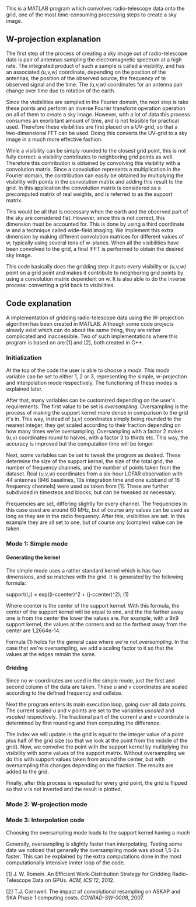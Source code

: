 This is a MATLAB program which convolves radio-telescope data onto the grid, one of the most time-consuming processing steps to create a sky image. 

## W-projection explanation

The first step of the process of creating a sky image out of radio-telescope data is pair of antennas sampling the electromagnetic spectrum at a high rate. The integrated product of such a sample is called a visibility, and has an associated *(u,v,w)* coordinate, depending on the position of the antennas, the position of the observed source, the frequency of te observed signal and the time. The *(u,v,w)* coordinates for an antenna pair change over time due to rotation of the earth.

Since the visibilities are sampled in the Fourier domain, the next step is take these points and perform an inverse Fourier transform operation operation on all of them to create a sky image. However, with a lot of data this process consumes an exorbitant amount of time, and is not feasible for practical used. Therefore these visibilities are first placed on a UV-grid, so that a two-dimensional FFT can be used. Doing this converts the UV-grid to a sky image in a much more effective fashion. 

While a visibility can be simply rounded to the closest grid point, this is not fully correct: a visibility contributes to neighboring grid points as well. Therefore this contribution is obtained by convolving this visibility with a convolution matrix. Since a convolution represents a multiplication in the Fourier domain, the contribution can easily be obtained by multiplying the visibility with points in the convolution matrix and adding this result to the grid. In this application the convolution matrix is considered as a precomputed matrix of real weights, and is referred to as the support matrix.

This would be all that is necessary when the earth and the observed part of the sky are considered flat. However, since this is not correct, this dimension must be accounted for. This is done by using a third coordinate w and a technique called wide-field imaging. We implement this extra dimension by making different convolution matrices for different values of w,  typically using several tens of w-planes. When all the visibilities have been convolved to the grid, a final IFFT is performed to obtain the desired sky image.

This code basically does the gridding step: it puts every visibility or *(u,v,w)* point on a grid point and makes it contribute to neighboring grid points by using a convolution matrix dependent on w. It is also able to do the inverse process: converting a grid back to visibilities.

## Code explanation

A implementation of gridding radio-telescope data using the W-projection algorithm has been created in MATLAB. Although some code projects already exist which can do about the same thing, they are rather complicated and inaccessible. Two of such implementations where this program is based on are [1] and [2], both created in C++. 

### Initialization
At the top of the code the user is able to choose a *mode*. This *mode* variable can be set to either 1, 2 or 3, representing the simple, w-projection and interpolation mode respectively. The functioning of these modes is explained later.

After that, many variables can be customized depending on the user's requirements. The first value to be set is *oversampling*. Oversampling is the process of making the support kernel more dense in comparison to the grid it's in. This way, instead of (u,v) coordinates simply being rounded to the nearest integer, they get scaled according to their fraction depending on how many times we're oversampling. Oversampling with a factor 2 makes (u,v) coordinates round to halves, with a factor 3 to thirds etc. This way, the accuracy is improved but the computation time will be longer.

Next, some variables can be set to tweak the program as desired. These determine the size of the support kernel, the size of the total grid, the number of frequency channels, and the number of points taken from the dataset. Real (*u,v,w*) coordinates from a six-hour LOFAR observation with 44 antennas (946 baselines, 10s integration time and one subband of 16 frequency channels) were used as taken from [1]. These are further subdivided in timesteps and blocks, but can be tweaked as necessary. 

Frequencies are set, differing slightly for every channel. The frequencies in this case used are around 60 MHz, but of course any values can be used as long as they are in the radio frequency. After this, visibilities are set. In this example they are all set to one, but of course any (complex) value can be taken.

### Mode 1: Simple mode
#### Generating the kernel
The simple mode uses a rather standard kernel which is has two dimensions, and so matches with the grid. It is generated by the following formula:

support(i,j) = exp((i-ccenter)^2 + (j-ccenter)^2); (1)

Where ccenter is the center of the support kernel. With this formula, the center of the support kernel will be equal to one, and the the farther away one is from the center the lower the values are. For example, with a 9x9 support kernel, the values at the corners and so the farthest away from the center are 1,2664e-14. 

Formula (1) holds for the general case where we're not *oversampling*. In the case that we're oversampling, we add a scaling factor to it so that the values at the edges remain the same.

#### Gridding
Since no w-coordinates are used in the simple mode, just the first and second column of the data are taken. These *u* and *v* coordinates are scaled according to the defined frequency and cellsize. 

Next the program enters its main execution loop, going over all data points. The current scaled _u_ and _v_ points are set to the variables _uscaled_ and _vscaled_ respectively. The fractional part of the current _u_ and _v_ coordinate is determined by first rounding and then computing the difference.

The index we will update in the grid is equal to the integer value of a point plus half of the grid size (so that we look at the point from the middle of the grid). Now, we convolve the point with the support kernel by multiplying the visibility with some values of the support matrix. Without oversampling we do this with support values taken from around the center, but with oversampling this changes depending on the fraction. The results are added to the grid.

Finally, after this process is repeated for every grid point, the grid is flipped so that _v_ is not inverted and the result is plotted.

### Mode 2: W-projection mode



### Mode 3: Interpolation code




Choosing the oversampling mode leads to the support kernel having a much 


Generally, oversampling is slightly faster than interpolating. Testing some data we noticed that generally the oversampling mode was about 1,5-2x faster. This can be explained by the extra computations done in the most computationally intensive innter loop of the code.


[1] J. W. Romein. An Efficient Work-Distribution Strategy for Gridding Radio-Telescope Data on GPUs. *ACM, ICS'12*, 2012.

[2] T.J. Cornwell. The impact of convolutional resampling on ASKAP and SKA Phase 1 computing costs. *CONRAD-SW-0008*, 2007.
